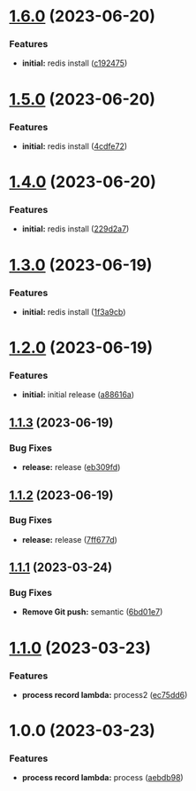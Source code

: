 # [1.6.0](http://bitbucket.org/Adaptavist/module-aws-kinesis-to-sqs/compare/v1.5.0...v1.6.0) (2023-06-20)


### Features

* **initial:** redis install ([c192475](http://bitbucket.org/Adaptavist/module-aws-kinesis-to-sqs/commits/c192475eb2e007b15e29a78c19b39e66288437fd))

# [1.5.0](http://bitbucket.org/Adaptavist/module-aws-kinesis-to-sqs/compare/v1.4.0...v1.5.0) (2023-06-20)


### Features

* **initial:** redis install ([4cdfe72](http://bitbucket.org/Adaptavist/module-aws-kinesis-to-sqs/commits/4cdfe7218bdfe9e19bc3f11cae3b124f4a3d2903))

# [1.4.0](http://bitbucket.org/Adaptavist/module-aws-kinesis-to-sqs/compare/v1.3.0...v1.4.0) (2023-06-20)


### Features

* **initial:** redis install ([229d2a7](http://bitbucket.org/Adaptavist/module-aws-kinesis-to-sqs/commits/229d2a762036d84125350d3532dc150f80ee2d3e))

# [1.3.0](http://bitbucket.org/Adaptavist/module-aws-kinesis-to-sqs/compare/v1.2.0...v1.3.0) (2023-06-19)


### Features

* **initial:** redis install ([1f3a9cb](http://bitbucket.org/Adaptavist/module-aws-kinesis-to-sqs/commits/1f3a9cba1ba6b2abec31dba18b8817402502c744))

# [1.2.0](http://bitbucket.org/Adaptavist/module-aws-kinesis-to-sqs/compare/v1.1.3...v1.2.0) (2023-06-19)


### Features

* **initial:** initial release ([a88616a](http://bitbucket.org/Adaptavist/module-aws-kinesis-to-sqs/commits/a88616a69056a68ecd843c457e36c7ca27af9f1f))

## [1.1.3](http://bitbucket.org/Adaptavist/module-aws-kinesis-to-sqs/compare/v1.1.2...v1.1.3) (2023-06-19)


### Bug Fixes

* **release:** release ([eb309fd](http://bitbucket.org/Adaptavist/module-aws-kinesis-to-sqs/commits/eb309fd986074810e1e48b54c1942d6141cf7003))

## [1.1.2](http://bitbucket.org/Adaptavist/module-aws-kinesis-to-sqs/compare/v1.1.1...v1.1.2) (2023-06-19)


### Bug Fixes

* **release:** release ([7ff677d](http://bitbucket.org/Adaptavist/module-aws-kinesis-to-sqs/commits/7ff677d0226cf4a95275b35767266f2b8e3c7dc7))

## [1.1.1](http://bitbucket.org/Adaptavist/module-aws-kinesis-to-sqs/compare/v1.1.0...v1.1.1) (2023-03-24)


### Bug Fixes

* **Remove Git push:** semantic ([6bd01e7](http://bitbucket.org/Adaptavist/module-aws-kinesis-to-sqs/commits/6bd01e78692a30c35c4b445b77da61b0f314a04d))

# [1.1.0](http://bitbucket.org/Adaptavist/module-aws-kinesis-to-sqs/compare/v1.0.0...v1.1.0) (2023-03-23)


### Features

* **process record lambda:** process2 ([ec75dd6](http://bitbucket.org/Adaptavist/module-aws-kinesis-to-sqs/commits/ec75dd69b257dd9e6352fd1f7b6ac7c408ecabb4))

# 1.0.0 (2023-03-23)


### Features

* **process record lambda:** process ([aebdb98](http://bitbucket.org/Adaptavist/module-aws-kinesis-to-sqs/commits/aebdb9804d197764c8abeb4a246246bed16959e0))
